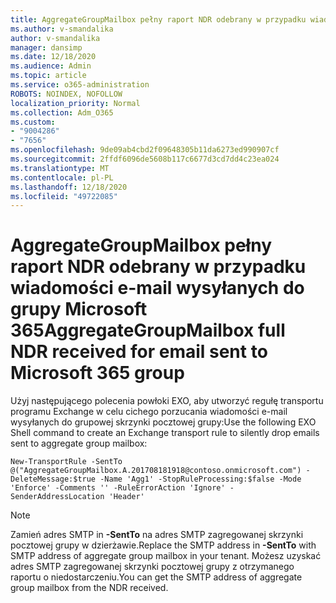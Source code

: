 ```yaml
---
title: AggregateGroupMailbox pełny raport NDR odebrany w przypadku wiadomości e-mail wysyłanych do grupy Microsoft 365
ms.author: v-smandalika
author: v-smandalika
manager: dansimp
ms.date: 12/18/2020
ms.audience: Admin
ms.topic: article
ms.service: o365-administration
ROBOTS: NOINDEX, NOFOLLOW
localization_priority: Normal
ms.collection: Adm_O365
ms.custom:
- "9004286"
- "7656"
ms.openlocfilehash: 9de09ab4cbd2f09648305b11da6273ed990907cf
ms.sourcegitcommit: 2ffdf6096de5608b117c6677d3cd7dd4c23ea024
ms.translationtype: MT
ms.contentlocale: pl-PL
ms.lasthandoff: 12/18/2020
ms.locfileid: "49722085"
---
```

# <a name="aggregategroupmailbox-full-ndr-received-for-email-sent-to-microsoft-365-group"></a><span data-ttu-id="cdfd3-102">AggregateGroupMailbox pełny raport NDR odebrany w przypadku wiadomości e-mail wysyłanych do grupy Microsoft 365</span><span class="sxs-lookup"><span data-stu-id="cdfd3-102">AggregateGroupMailbox full NDR received for email sent to Microsoft 365 group</span></span>

<span data-ttu-id="cdfd3-103">Użyj następującego polecenia powłoki EXO, aby utworzyć regułę transportu programu Exchange w celu cichego porzucania wiadomości e-mail wysyłanych do grupowej skrzynki pocztowej grupy:</span><span class="sxs-lookup"><span data-stu-id="cdfd3-103">Use the following EXO Shell command to create an Exchange transport rule to silently drop emails sent to aggregate group mailbox:</span></span>

`New-TransportRule -SentTo @("AggregateGroupMailbox.A.201708181918@contoso.onmicrosoft.com") -DeleteMessage:$true -Name 'Agg1' -StopRuleProcessing:$false -Mode 'Enforce' -Comments '' -RuleErrorAction 'Ignore' -SenderAddressLocation 'Header'`

> [!NOTE]
> <span data-ttu-id="cdfd3-104">Zamień adres SMTP in **-SentTo** na adres SMTP zagregowanej skrzynki pocztowej grupy w dzierżawie.</span><span class="sxs-lookup"><span data-stu-id="cdfd3-104">Replace the SMTP address in **-SentTo** with SMTP address of aggregate group mailbox in your tenant.</span></span> <span data-ttu-id="cdfd3-105">Możesz uzyskać adres SMTP zagregowanej skrzynki pocztowej grupy z otrzymanego raportu o niedostarczeniu.</span><span class="sxs-lookup"><span data-stu-id="cdfd3-105">You can get the SMTP address of aggregate group mailbox from the NDR received.</span></span>



